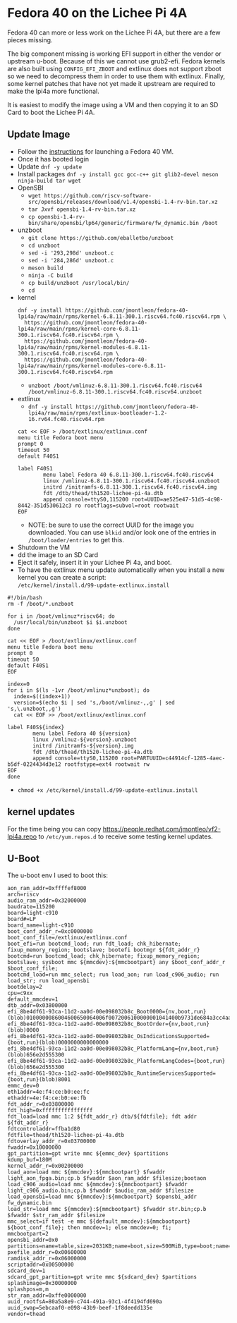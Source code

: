 # Fedora 40 on the Lichee Pi 4A

Fedora 40 can more or less work on the Lichee Pi 4A, but there are a few pieces missing.  
  
The big component missing is working EFI support in either the vendor or upstream u-boot. Because of this we cannot use grub2-efi. Fedora kernels are also built using `CONFIG_EFI_ZBOOT` and extlinux does not support zboot so we need to decompress them in order to use them with extlinux. Finally, some kernel patches that have not yet made it upstream are required to make the lpi4a more functional.  
  
It is easiest to modify the image using a VM and then copying it to an SD Card to boot the Lichee Pi 4A.

## Update Image

- Follow the [instructions](https://fedoraproject.org/wiki/Architectures/RISC-V/Installing) for launching a Fedora 40 VM.
- Once it has booted login
- Update `dnf -y update`
- Install packages `dnf -y install gcc gcc-c++ git glib2-devel meson ninja-build tar wget`
- OpenSBI
  - `wget https://github.com/riscv-software-src/opensbi/releases/download/v1.4/opensbi-1.4-rv-bin.tar.xz`
  - `tar Jxvf opensbi-1.4-rv-bin.tar.xz`
  - `cp opensbi-1.4-rv-bin/share/opensbi/lp64/generic/firmware/fw_dynamic.bin /boot`
- unzboot 
  - `git clone https://github.com/eballetbo/unzboot`
  - `cd unzboot`
  - `sed -i '293,298d' unzboot.c`
  - `sed -i '284,286d' unzboot.c`
  - `meson build`
  - `ninja -C build`
  - `cp build/unzboot /usr/local/bin/`
  - `cd`
- kernel
  ```
  dnf -y install https://github.com/jmontleon/fedora-40-lpi4a/raw/main/rpms/kernel-6.8.11-300.1.riscv64.fc40.riscv64.rpm \
    https://github.com/jmontleon/fedora-40-lpi4a/raw/main/rpms/kernel-core-6.8.11-300.1.riscv64.fc40.riscv64.rpm \
    https://github.com/jmontleon/fedora-40-lpi4a/raw/main/rpms/kernel-modules-6.8.11-300.1.riscv64.fc40.riscv64.rpm \
    https://github.com/jmontleon/fedora-40-lpi4a/raw/main/rpms/kernel-modules-core-6.8.11-300.1.riscv64.fc40.riscv64.rpm              
  ```
  - `unzboot /boot/vmlinuz-6.8.11-300.1.riscv64.fc40.riscv64 /boot/vmlinuz-6.8.11-300.1.riscv64.fc40.riscv64.unzboot`
- extlinux
  - `dnf -y install https://github.com/jmontleon/fedora-40-lpi4a/raw/main/rpms/extlinux-bootloader-1.2-16.rv64.fc40.riscv64.rpm`
  ```
  cat << EOF > /boot/extlinux/extlinux.conf
  menu title Fedora boot menu
  prompt 0
  timeout 50
  default F40S1

  label F40S1
          menu label Fedora 40 6.8.11-300.1.riscv64.fc40.riscv64
          linux /vmlinuz-6.8.11-300.1.riscv64.fc40.riscv64.unzboot
          initrd /initramfs-6.8.11-300.1.riscv64.fc40.riscv64.img
          fdt /dtb/thead/th1520-lichee-pi-4a.dtb
          append console=ttyS0,115200 root=UUID=ae525e47-51d5-4c98-8442-351d530612c3 ro rootflags=subvol=root rootwait
  EOF
  ```
  - NOTE: be sure to use the correct UUID for the image you downloaded. You can use `blkid` and/or look one of the entries in `/boot/loader/entries` to get this. 
- Shutdown the VM
- dd the image to an SD Card
- Eject it safely, insert it in your Lichee Pi 4a, and boot.
- To have the extlinux menu update automatically when you install a new kernel you can create a script:  
`/etc/kernel/install.d/99-update-extlinux.install`
```
#!/bin/bash
rm -f /boot/*.unzboot

for i in /boot/vmlinuz*riscv64; do
  /usr/local/bin/unzboot $i $i.unzboot
done

cat << EOF > /boot/extlinux/extlinux.conf
menu title Fedora boot menu
prompt 0
timeout 50
default F40S1
EOF

index=0
for i in $(ls -1vr /boot/vmlinuz*unzboot); do
  index=$((index+1))
  version=$(echo $i | sed 's,/boot/vmlinuz-,,g' | sed 's,\.unzboot,,g')
  cat << EOF >> /boot/extlinux/extlinux.conf

label F40S${index}
        menu label Fedora 40 ${version}
        linux /vmlinuz-${version}.unzboot
        initrd /initramfs-${version}.img
        fdt /dtb/thead/th1520-lichee-pi-4a.dtb
        append console=ttyS0,115200 root=PARTUUID=c44914cf-1285-4aec-b5df-0224434d3e12 rootfstype=ext4 rootwait rw
EOF
done
```
- `chmod +x /etc/kernel/install.d/99-update-extlinux.install`

## kernel updates
For the time being you can copy https://people.redhat.com/jmontleo/vf2-lpi4a.repo to `/etc/yum.repos.d` to receive some testing kernel updates.

## U-Boot
The u-boot env I used to boot this:
```
aon_ram_addr=0xffffef8000
arch=riscv
audio_ram_addr=0x32000000
baudrate=115200
board=light-c910
board#=LP
board_name=light-c910
boot_conf_addr_r=0xc0000000
boot_conf_file=/extlinux/extlinux.conf
boot_efi=run bootcmd_load; run fdt_load; chk_hibernate; fixup_memory_region; bootslave; bootefi bootmgr ${fdt_addr_r}
bootcmd=run bootcmd_load; chk_hibernate; fixup_memory_region; bootslave; sysboot mmc ${mmcdev}:${mmcbootpart} any $boot_conf_addr_r $boot_conf_file;
bootcmd_load=run mmc_select; run load_aon; run load_c906_audio; run load_str; run load_opensbi
bootdelay=2
cpu=c9xx
default_mmcdev=1
dtb_addr=0x03800000
efi_8be4df61-93ca-11d2-aa0d-00e098032b8c_Boot0000={nv,boot,run}(blob)0100000086004600650064006f0072006100000001041400b9731de684a3cc4aaeab82e828f3628b031a050001031a05000104012a00010000
efi_8be4df61-93ca-11d2-aa0d-00e098032b8c_BootOrder={nv,boot,run}(blob)0000
efi_8be4df61-93ca-11d2-aa0d-00e098032b8c_OsIndicationsSupported={boot,run}(blob)0000000000000000
efi_8be4df61-93ca-11d2-aa0d-00e098032b8c_PlatformLang={nv,boot,run}(blob)656e2d555300
efi_8be4df61-93ca-11d2-aa0d-00e098032b8c_PlatformLangCodes={boot,run}(blob)656e2d555300
efi_8be4df61-93ca-11d2-aa0d-00e098032b8c_RuntimeServicesSupported={boot,run}(blob)8001
emmc_dev=0
eth1addr=4e:f4:ce:b0:ee:fc
ethaddr=4e:f4:ce:b0:ee:fb
fdt_addr_r=0x03800000
fdt_high=0xffffffffffffffff
fdt_load=load mmc 1:2 ${fdt_addr_r} dtb/${fdtfile}; fdt addr ${fdt_addr_r}
fdtcontroladdr=ffba1d80
fdtfile=thead/th1520-lichee-pi-4a.dtb
fdtoverlay_addr_r=0x03700000
fwaddr=0x10000000
gpt_partition=gpt write mmc ${emmc_dev} $partitions
kdump_buf=180M
kernel_addr_r=0x00200000
load_aon=load mmc ${mmcdev}:${mmcbootpart} $fwaddr light_aon_fpga.bin;cp.b $fwaddr $aon_ram_addr $filesize;bootaon
load_c906_audio=load mmc ${mmcdev}:${mmcbootpart} $fwaddr light_c906_audio.bin;cp.b $fwaddr $audio_ram_addr $filesize
load_opensbi=load mmc ${mmcdev}:${mmcbootpart} $opensbi_addr fw_dynamic.bin
load_str=load mmc ${mmcdev}:${mmcbootpart} $fwaddr str.bin;cp.b $fwaddr $str_ram_addr $filesize
mmc_select=if test -e mmc ${default_mmcdev}:${mmcbootpart} ${boot_conf_file}; then mmcdev=1; else mmcdev=0; fi;
mmcbootpart=2
opensbi_addr=0x0
partitions=name=table,size=2031KB;name=boot,size=500MiB,type=boot;name=swap,size=4096MiB,type=swap,uuid=${uuid_swap};name=root,size=-,type=linux,uuid=${uuid_rootfsA}
pxefile_addr_r=0x00600000
ramdisk_addr_r=0x06000000
scriptaddr=0x00500000
sdcard_dev=1
sdcard_gpt_partition=gpt write mmc ${sdcard_dev} $partitions
splashimage=0x30000000
splashpos=m,m
str_ram_addr=0xffe0000000
uuid_rootfsA=80a5a8e9-c744-491a-93c1-4f4194fd690a
uuid_swap=5ebcaaf0-e098-43b9-beef-1f8deedd135e
vendor=thead
```

